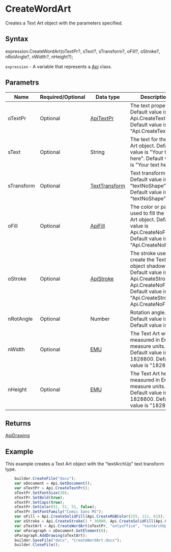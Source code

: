 # CreateWordArt

Creates a Text Art object with the parameters specified.

## Syntax

expression.CreateWordArt(oTextPr?, sText?, sTransform?, oFill?, oStroke?, nRotAngle?, nWidth?, nHeight?);

`expression` - A variable that represents a [Api](../Api.md) class.

## Parametrs

| **Name** | **Required/Optional** | **Data type** | **Description** |
| ------------- | ------------- | ------------- | ------------- |
| oTextPr | Optional | [ApiTextPr](../../ApiTextPr/ApiTextPr.md) | The text properties. Default value is Api.CreateTextPr(). Default value is "Api.CreateTextPr()"|
| sText | Optional | String | The text for the Text Art object. Default value is "Your text here". Default value is "Your text here"|
| sTransform | Optional | [TextTransform](../../../Enumerations/TextTransform.md) | Text transform type. Default value is "textNoShape". Default value is "textNoShape"|
| oFill | Optional | [ApiFill](../../ApiFill/ApiFill.md) | The color or pattern used to fill the Text Art object. Default value is Api.CreateNoFill(). Default value is "Api.CreateNoFill()"|
| oStroke | Optional | [ApiStroke](../../ApiStroke/ApiStroke.md) | The stroke used to create the Text Art object shadow. Default value is Api.CreateStroke(0, Api.CreateNoFill()). Default value is "Api.CreateStroke(0, Api.CreateNoFill())"|
| nRotAngle | Optional | Number | Rotation angle. Default value is 0. Default value is "0"|
| nWidth | Optional | [EMU](../../../Enumerations/Emu.md) | The Text Art width measured in English measure units. Default value is 1828800. Default value is "1828800"|
| nHeight | Optional | [EMU](../../../Enumerations/Emu.md) | The Text Art heigth measured in English measure units. Default value is 1828800. Default value is "1828800"|

## Returns

[ApiDrawing](../../ApiDrawing/ApiDrawing.md)

## Example

This example creates a Text Art object with the "textArchUp" text transform type.

```javascript
	builder.CreateFile("docx");
	var oDocument = Api.GetDocument();
	var oTextPr = Api.CreateTextPr();
	oTextPr.SetFontSize(30);
	oTextPr.SetBold(true);
	oTextPr.SetCaps(true);
	oTextPr.SetColor(51, 51, 51, false);
	oTextPr.SetFontFamily("Comic Sans MS");
	var oFill = Api.CreateSolidFill(Api.CreateRGBColor(255, 111, 61));
	var oStroke = Api.CreateStroke(1 * 36000, Api.CreateSolidFill(Api.CreateRGBColor(51, 51, 51)));
	var oTextArt = Api.CreateWordArt(oTextPr, "onlyoffice", "textArchUp", oFill, oStroke, 0, 150 * 36000, 50 * 36000);
	var oParagraph = oDocument.GetElement(0);
	oParagraph.AddDrawing(oTextArt);
	builder.SaveFile("docx", "CreateWordArt.docx");
	builder.CloseFile();
```
